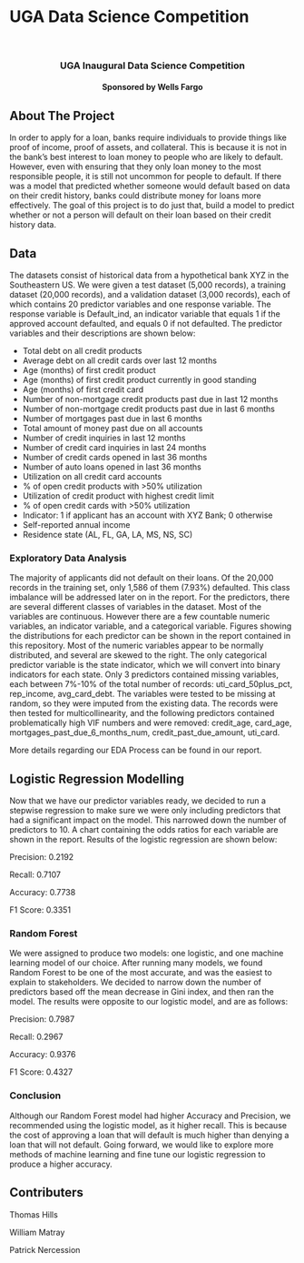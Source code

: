 # UGA Data Science Competition




<!-- PROJECT SHIELDS -->




<!-- PROJECT LOGO -->
<br />

  <h3 align="center">UGA Inaugural Data Science Competition</h3>
    <h4 align="center">Sponsored by Wells Fargo</h4>









<!-- ABOUT THE PROJECT -->
## About The Project

In order to apply for a loan, banks require individuals to provide things like proof of
income, proof of assets, and collateral. This is because it is not in the bank’s best interest to
loan money to people who are likely to default. However, even with ensuring that they only loan
money to the most responsible people, it is still not uncommon for people to default. If there was
a model that predicted whether someone would default based on data on their credit history,
banks could distribute money for loans more effectively. The goal of this project is to do just that,
build a model to predict whether or not a person will default on their loan based on their credit
history data.

## Data
The datasets consist of historical data from a hypothetical bank XYZ in the Southeastern US. We were given a test dataset (5,000 records), a training dataset (20,000 records), and a validation dataset (3,000 records), each of which contains 20 predictor variables and one response variable. The response variable is Default_ind, an indicator variable that equals 1 if the approved account defaulted, and equals 0 if not defaulted. The predictor variables and their descriptions are shown below:
* Total debt on all credit products
* Average debt on all credit cards over last 12 months
* Age (months) of first credit product
* Age (months) of first credit product currently in good standing
* Age (months) of first credit card
* Number of non-mortgage credit products past due in last 12 months
* Number of non-mortgage credit products past due in last 6 months
* Number of mortgages past due in last 6 months
* Total amount of money past due on all accounts
* Number of credit inquiries in last 12 months
* Number of credit card inquiries in last 24 months
* Number of credit cards opened in last 36 months
* Number of auto loans opened in last 36 months
* Utilization on all credit card accounts
* % of open credit products with >50% utilization
* Utilization of credit product with highest credit limit
* % of open credit cards with >50% utilization
* Indicator: 1 if applicant has an account with XYZ Bank; 0 otherwise
* Self-reported annual income
* Residence state (AL, FL, GA, LA, MS, NS, SC)



### Exploratory Data Analysis

The majority of applicants did not default on their loans. Of the 20,000 records in the training set, only 1,586 of them (7.93%) defaulted. This class imbalance will be addressed later on in the report. For the predictors, there are several different classes of variables in the dataset. Most of the variables are continuous. However there are a few countable numeric variables, an indicator variable, and a categorical variable. Figures showing the distributions for each predictor can be shown in the report contained in this repository. Most of the numeric variables appear to be normally distributed, and several are skewed to the right. The only categorical predictor variable is the state indicator, which we will convert into binary indicators for each state. Only 3 predictors contained missing variables, each between 7%-10% of the total number of records: uti_card_50plus_pct, rep_income, avg_card_debt. The variables were tested to be missing at random, so they were imputed from the existing data. The records were then tested for multicollinearity, and the following predictors contained problematically high VIF numbers and were removed: credit_age, card_age, mortgages_past_due_6_months_num, credit_past_due_amount, uti_card. 

More details regarding our EDA Process can be found in our report.






<!-- GETTING STARTED -->
## Logistic Regression Modelling

Now that we have our predictor variables ready, we decided to run a stepwise regression to make sure we were only including predictors that had a significant impact on the model. This narrowed down the number of predictors to 10. A chart containing the odds ratios for each variable are shown in the report. Results of the logistic regression are shown below:

Precision: 0.2192

Recall: 0.7107

Accuracy: 0.7738

F1 Score: 0.3351


### Random Forest

We were assigned to produce two models: one logistic, and one machine learning model of our choice. After running many models, we found Random Forest to be one of the most accurate, and was the easiest to explain to stakeholders. We decided to narrow down the number of predictors based off the mean decrease in Gini index, and then ran the model. The results were opposite to our logistic model, and are as follows:

Precision: 0.7987

Recall: 0.2967

Accuracy: 0.9376

F1 Score: 0.4327



### Conclusion

Although our Random Forest model had higher Accuracy and Precision, we recommended using the logistic model, as it higher recall. This is because the cost of approving a loan that will default is much higher than denying a loan that will not default. Going forward, we would like to explore more methods of machine learning and fine tune our logistic regression to produce a higher accuracy.  



## Contributers

Thomas Hills

William Matray

Patrick Nercession


